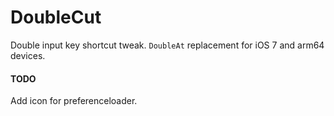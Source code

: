 # DoubleCut
Double input key shortcut tweak.
`DoubleAt` replacement for iOS 7 and arm64 devices.

#### TODO
Add icon for preferenceloader.
